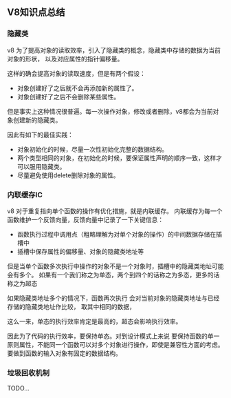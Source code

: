 ## V8知识点总结

### 隐藏类
v8 为了提高对象的读取效率，引入了隐藏类的概念，隐藏类中存储的数据为当前对象的形状，
以及对应属性的指针偏移量。

这样的确会提高对象的读取速度，但是有两个假设：
- 对象创建好了之后就不会再添加新的属性了。
- 对象创建好了之后不会删除某些属性。

但是事实上这种情况很普遍。每一次操作对象，修改或者删除，v8都会为当前对象创建新的隐藏类。

因此有如下的最佳实践：
- 对象初始化的时候，尽量一次性初始化完整的数据结构。
- 两个类型相同的对象，在初始化的时候，要保证属性声明的顺序一致，这样才可以服用隐藏类。
- 尽量避免使用delete删除对象的属性。

### 内联缓存IC

v8 对于重复指向单个函数的操作有优化措施，就是内联缓存。
内联缓存为每一个函数维护一个反馈向量，反馈向量中记录了一下关键信息：
- 函数执行过程中调用点（粗略理解为对单个对象的操作）的中间数据存储在插槽中
- 插槽中保存属性的偏移量、对象的隐藏类地址等

但是当单个函数多次执行中操作的对象不是一个对象时，插槽中的隐藏类地址可能会有多个。
如果有一个我们称之为单态，两个到四个的话称之为多态，更多的话称之为超态

如果隐藏类地址多个的情况下，函数再次执行 会对当前对象的隐藏类地址与已经存储的隐藏类地址作比较，
取其中相同的数据，

这么一来，单态的执行效率肯定是最高的，超态会影响执行效率。

因此为了代码的执行效率，要保持单态。对到设计模式上来说
要保持函数的单一原则属性，不能同一个函数可以对多个对象进行操作，即使是兼容性方面的考虑。
要做到函数的输入对象有固定的数据结构。

### 垃圾回收机制
TODO...
